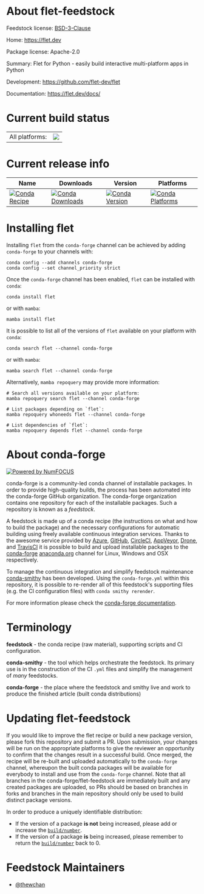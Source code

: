 About flet-feedstock
====================

Feedstock license: [BSD-3-Clause](https://github.com/conda-forge/flet-feedstock/blob/main/LICENSE.txt)

Home: https://flet.dev

Package license: Apache-2.0

Summary: Flet for Python - easily build interactive multi-platform apps in Python

Development: https://github.com/flet-dev/flet

Documentation: https://flet.dev/docs/

Current build status
====================


<table><tr><td>All platforms:</td>
    <td>
      <a href="https://dev.azure.com/conda-forge/feedstock-builds/_build/latest?definitionId=17034&branchName=main">
        <img src="https://dev.azure.com/conda-forge/feedstock-builds/_apis/build/status/flet-feedstock?branchName=main">
      </a>
    </td>
  </tr>
</table>

Current release info
====================

| Name | Downloads | Version | Platforms |
| --- | --- | --- | --- |
| [![Conda Recipe](https://img.shields.io/badge/recipe-flet-green.svg)](https://anaconda.org/conda-forge/flet) | [![Conda Downloads](https://img.shields.io/conda/dn/conda-forge/flet.svg)](https://anaconda.org/conda-forge/flet) | [![Conda Version](https://img.shields.io/conda/vn/conda-forge/flet.svg)](https://anaconda.org/conda-forge/flet) | [![Conda Platforms](https://img.shields.io/conda/pn/conda-forge/flet.svg)](https://anaconda.org/conda-forge/flet) |

Installing flet
===============

Installing `flet` from the `conda-forge` channel can be achieved by adding `conda-forge` to your channels with:

```
conda config --add channels conda-forge
conda config --set channel_priority strict
```

Once the `conda-forge` channel has been enabled, `flet` can be installed with `conda`:

```
conda install flet
```

or with `mamba`:

```
mamba install flet
```

It is possible to list all of the versions of `flet` available on your platform with `conda`:

```
conda search flet --channel conda-forge
```

or with `mamba`:

```
mamba search flet --channel conda-forge
```

Alternatively, `mamba repoquery` may provide more information:

```
# Search all versions available on your platform:
mamba repoquery search flet --channel conda-forge

# List packages depending on `flet`:
mamba repoquery whoneeds flet --channel conda-forge

# List dependencies of `flet`:
mamba repoquery depends flet --channel conda-forge
```


About conda-forge
=================

[![Powered by
NumFOCUS](https://img.shields.io/badge/powered%20by-NumFOCUS-orange.svg?style=flat&colorA=E1523D&colorB=007D8A)](https://numfocus.org)

conda-forge is a community-led conda channel of installable packages.
In order to provide high-quality builds, the process has been automated into the
conda-forge GitHub organization. The conda-forge organization contains one repository
for each of the installable packages. Such a repository is known as a *feedstock*.

A feedstock is made up of a conda recipe (the instructions on what and how to build
the package) and the necessary configurations for automatic building using freely
available continuous integration services. Thanks to the awesome service provided by
[Azure](https://azure.microsoft.com/en-us/services/devops/), [GitHub](https://github.com/),
[CircleCI](https://circleci.com/), [AppVeyor](https://www.appveyor.com/),
[Drone](https://cloud.drone.io/welcome), and [TravisCI](https://travis-ci.com/)
it is possible to build and upload installable packages to the
[conda-forge](https://anaconda.org/conda-forge) [anaconda.org](https://anaconda.org/)
channel for Linux, Windows and OSX respectively.

To manage the continuous integration and simplify feedstock maintenance
[conda-smithy](https://github.com/conda-forge/conda-smithy) has been developed.
Using the ``conda-forge.yml`` within this repository, it is possible to re-render all of
this feedstock's supporting files (e.g. the CI configuration files) with ``conda smithy rerender``.

For more information please check the [conda-forge documentation](https://conda-forge.org/docs/).

Terminology
===========

**feedstock** - the conda recipe (raw material), supporting scripts and CI configuration.

**conda-smithy** - the tool which helps orchestrate the feedstock.
                   Its primary use is in the construction of the CI ``.yml`` files
                   and simplify the management of *many* feedstocks.

**conda-forge** - the place where the feedstock and smithy live and work to
                  produce the finished article (built conda distributions)


Updating flet-feedstock
=======================

If you would like to improve the flet recipe or build a new
package version, please fork this repository and submit a PR. Upon submission,
your changes will be run on the appropriate platforms to give the reviewer an
opportunity to confirm that the changes result in a successful build. Once
merged, the recipe will be re-built and uploaded automatically to the
`conda-forge` channel, whereupon the built conda packages will be available for
everybody to install and use from the `conda-forge` channel.
Note that all branches in the conda-forge/flet-feedstock are
immediately built and any created packages are uploaded, so PRs should be based
on branches in forks and branches in the main repository should only be used to
build distinct package versions.

In order to produce a uniquely identifiable distribution:
 * If the version of a package **is not** being increased, please add or increase
   the [``build/number``](https://docs.conda.io/projects/conda-build/en/latest/resources/define-metadata.html#build-number-and-string).
 * If the version of a package **is** being increased, please remember to return
   the [``build/number``](https://docs.conda.io/projects/conda-build/en/latest/resources/define-metadata.html#build-number-and-string)
   back to 0.

Feedstock Maintainers
=====================

* [@thewchan](https://github.com/thewchan/)

